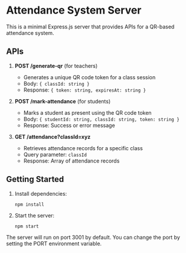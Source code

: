 
# Attendance System Server

This is a minimal Express.js server that provides APIs for a QR-based attendance system.

## APIs

1. **POST /generate-qr** (for teachers)
   - Generates a unique QR code token for a class session
   - Body: `{ classId: string }`
   - Response: `{ token: string, expiresAt: string }`

2. **POST /mark-attendance** (for students)
   - Marks a student as present using the QR code token
   - Body: `{ studentId: string, classId: string, token: string }`
   - Response: Success or error message

3. **GET /attendance?classId=xyz**
   - Retrieves attendance records for a specific class
   - Query parameter: `classId`
   - Response: Array of attendance records

## Getting Started

1. Install dependencies:
   ```
   npm install
   ```

2. Start the server:
   ```
   npm start
   ```

The server will run on port 3001 by default. You can change the port by setting the PORT environment variable.
